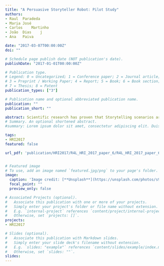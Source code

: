 ```yaml
---
title: "A Persuasive Storyteller Robot: Pilot Study"
authors:
- Raul	Paradeda	
- Maria José	
- Carlos	Martinho		
- João	Dias	j
- Ana	Paiva	

date: "2017-03-07T00:00:00Z"
doi: ""

# Schedule page publish date (NOT publication's date).
publishDate: "2017-01-01T00:00:00Z"

# Publication type.
# Legend: 0 = Uncategorized; 1 = Conference paper; 2 = Journal article;
# 3 = Preprint / Working Paper; 4 = Report; 5 = Book; 6 = Book section;
# 7 = Thesis; 8 = Patent
publication_types: ["3"]

# Publication name and optional abbreviated publication name.
publication: ""
publication_short: ""

abstract: Scientific research has proven that Storytelling scenarios are a powerful form of learning, knowledge sharing and persuasion. The Storytelling technique is widely applied because stories have a great power to influence the person in an emotional way and can inspire people to change their behaviour in the desired direction. Nowadays, the social robotics area, specifically assistive robotics, has been presenting research that uses storytelling to try to persuade the participant to perform a specific task or follow instructions. In the case of social robotics applied to education, it is important to guide the student through paths that allow improving the learning rate. In this sense, the persuasion made by this kind of non-live agent should be subtle and preferably without noticing (the person does not perceive that she/he is being persuaded). Based on this, we describe a pilot study that presents a research in development that has a social robot as the storyteller in an interactive storytelling trying to persuade the listener to take decisions in a subtle and unnoticed.
# Summary. An optional shortened abstract.
#summary: Lorem ipsum dolor sit amet, consectetur adipiscing elit. Duis posuere tellus ac convallis placerat. Proin tincidunt magna sed ex sollicitudin condimentum.

tags:
- HRI2017
featured: false

url_pdf: 'publication/HRI2017/R4L_HRI_2017_paper_6/R4L_HRI_2017_paper_6.pdf' 


# Featured image
# To use, add an image named `featured.jpg/png` to your page's folder. 
image:
  caption: 'Image credit: [**Unsplash**](https://unsplash.com/photos/s9CC2SKySJM)'
  focal_point: ""
  preview_only: false

# Associated Projects (optional).
#   Associate this publication with one or more of your projects.
#   Simply enter your project's folder or file name without extension.
#   E.g. `internal-project` references `content/project/internal-project/index.md`.
#   Otherwise, set `projects: []`.
projects:
- HRI2017

# Slides (optional).
#   Associate this publication with Markdown slides.
#   Simply enter your slide deck's filename without extension.
#   E.g. `slides: "example"` references `content/slides/example/index.md`.
#   Otherwise, set `slides: ""`.
slides:
---
```



